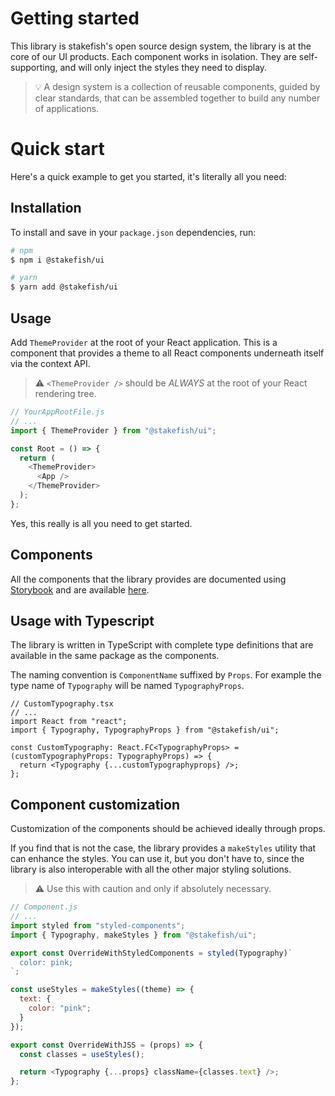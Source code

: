 # Getting started

This library is stakefish's open source design system, the library is at the core of our UI products.
Each component works in isolation. They are self-supporting, and will only inject the styles they need to display.

> 💡 A design system is a collection of reusable components, guided by clear standards, that can be assembled together to build any number of applications.

# Quick start

Here's a quick example to get you started, it's literally all you need:

## Installation

To install and save in your `package.json` dependencies, run:

```bash
# npm
$ npm i @stakefish/ui

# yarn
$ yarn add @stakefish/ui
```

## Usage

Add `ThemeProvider` at the root of your React application.
This is a component that provides a theme to all React components underneath itself via the context API.

> ⚠️ `<ThemeProvider />` should be _ALWAYS_ at the root of your React rendering tree.

```js
// YourAppRootFile.js
// ...
import { ThemeProvider } from "@stakefish/ui";

const Root = () => {
  return (
    <ThemeProvider>
      <App />
    </ThemeProvider>
  );
};
```

Yes, this really is all you need to get started.

## Components

All the components that the library provides are documented using [Storybook](https://storybook.js.org/) and are available [here](https://stakefish.github.io/stakefish-ui).

## Usage with Typescript

The library is written in TypeScript with complete type definitions that are available in the same package as the components.

The naming convention is `ComponentName` suffixed by `Props`. For example the type name of `Typography` will be named `TypographyProps`.

```tsx
// CustomTypography.tsx
// ...
import React from "react";
import { Typography, TypographyProps } from "@stakefish/ui";

const CustomTypography: React.FC<TypographyProps> = (customTypographyProps: TypographyProps) => {
  return <Typography {...customTypographyprops} />;
};
```

## Component customization

Customization of the components should be achieved ideally through props.

If you find that is not the case, the library provides a `makeStyles` utility that can enhance the styles. You can use it, but you don't have to, since the library is also interoperable with all the other major styling solutions.

> ⚠️ Use this with caution and only if absolutely necessary.

```js
// Component.js
// ...
import styled from "styled-components";
import { Typography, makeStyles } from "@stakefish/ui";

export const OverrideWithStyledComponents = styled(Typography)`
  color: pink;
`;

const useStyles = makeStyles((theme) => {
  text: {
    color: "pink";
  }
});

export const OverrideWithJSS = (props) => {
  const classes = useStyles();

  return <Typography {...props} className={classes.text} />;
};
```
